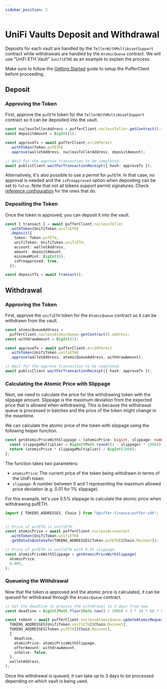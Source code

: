 ```yaml
---
sidebar_position: 2
---
```


# UniFi Vaults Deposit and Withdrawal

Deposits for each vault are handled by the `TellerWithMultiAssetSupport` contract while withdrawals are handled by the `AtomicQueue` contract. We will use "UniFi ETH Vault" (`unifiETH`) as an example to explain the process.

Make sure to follow the [Getting Started](../getting-started.mdx#1-setup-the-puffer-client) guide to setup the PufferClient before proceeding.

## Deposit

### Approving the Token

First, approve the `pufETH` token for the `TellerWithMultiAssetSupport` contract so it can be deposited into the vault.

```ts
const nucleusTellerAddress = pufferClient.nucleusTeller.getContract().address;
const depositAmount = BigInt(1);

const approveTx = await pufferClient.erc20Permit
  .withToken(Token.pufETH)
  .approve(walletAddress, nucleusTellerAddress, depositAmount);

// Wait for the approve transaction to be completed.
await publicClient.waitForTransactionReceipt({ hash: approveTx });
```

Alternatively, it's also possible to use a permit for `pufETH`. In that case, no approval is needed and the `isPreapproved` option when depositing can be set to `false`. Note that not all tokens support permit signatures. Check [reference configuration](https://github.com/PufferFinance/puffer-sdk/blob/81389d702a728db8a5b59024e44189e2a3e38084/lib/contracts/tokens.ts#L155) for the ones that do.

### Depositing the Token

Once the token is approved, you can deposit it into the vault.

```ts
const { transact } = await pufferClient.nucleusTeller
  .withToken(UnifiToken.unifiETH)
  .deposit({
    token: Token.pufETH,
    unifiToken: UnifiToken.unifiETH,
    account: walletAddress,
    amount: depositAmount,
    minimumMint: BigInt(0),
    isPreapproved: true,
  });

const depositTx = await transact();
```

## Withdrawal

### Approving the Token

First, approve the `unifiETH` token for the `AtomicQueue` contract so it can be withdrawn from the vault.

```ts
const atomicQueueAddress =
  pufferClient.nucleusAtomicQueue.getContract().address;
const withdrawAmount = BigInt(1);

const approveTx = await pufferClient.erc20Permit
  .withToken(UnifiToken.unifiETH)
  .approve(walletAddress, atomicQueueAddress, withdrawAmount);

// Wait for the approve transaction to be completed.
await publicClient.waitForTransactionReceipt({ hash: approveTx });
```

### Calculating the Atomic Price with Slippage

Next, we need to calculate the price for the withdrawing token with the slippage amount. Slippage is the maximum deviation from the expected price that is allowed when withdrawing. This is because the withdrawal queue is processed in batches and the price of the token might change in the meantime.

We can calculate the atomic price of the token with slippage using the following helper function.

```ts
const getAtomicPriceWithSlippage = (atomicPrice: bigint, slippage: number) => {
  const slippageMultiplier = BigInt(Math.round((1 - slippage) * 1000));
  return (atomicPrice * slippageMultiplier) / BigInt(1000);
};
```

The function takes two parameters:

- `atomicPrice`: The current price of the token being withdrawn in terms of the UniFi token.
- `slippage`: A number between 0 and 1 representing the maximum allowed price deviation (e.g. 0.01 for 1% slippage).

For this example, let's use 0.5% slippage to calculate the atomic price when withdrawing pufETH.

```ts
import { TOKENS_ADDRESSES, Chain } from "@puffer-finance/puffer-sdk";
...

// Price of pufETH in unifiETH.
const atomicPrice = await pufferClient.nucleusAccountant
  .withToken(UnifiToken.unifiETH)
  .getRateInQuoteSafe(TOKENS_ADDRESSES[Token.pufETH][Chain.Mainnet]);

// Price of pufETH in unifiETH with 0.5% slippage.
const atomicPriceWithSlippage = getAtomicPriceWithSlippage(
  atomicPrice,
  0.005,
);
```

### Queueing the Withdrawal

Now that the token is approved and the atomic price is calculated, it can be queued for withdrawal through the `AtomicQueue` contract.

```ts
// Set the deadline to process the withdrawal to 3 days from now.
const deadline = BigInt(Math.floor(Date.now() / 1000) + 3 * 24 * 60 * 60);

const txHash = await pufferClient.nucleusAtomicQueue.updateAtomicRequest(
  TOKENS_ADDRESSES[UnifiToken.unifiETH][Chain.Mainnet],
  TOKENS_ADDRESSES[Token.pufETH][Chain.Mainnet],
  {
    deadline,
    atomicPrice: atomicPriceWithSlippage,
    offerAmount: withdrawAmount,
    inSolve: false,
  },
  walletAddress,
);
```

Once the withdrawal is queued, it can take up to 3 days to be processed depending on which vault is being used.
